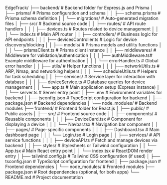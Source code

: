EdgeTrack/
├── backend/                     # Backend folder for Express.js and Prisma
│   ├── prisma/                  # Prisma configuration and schema
│   │   ├── schema.prisma        # Prisma schema definition
│   │   └── migrations/          # Auto-generated migration files
│   ├── src/                     # Backend source code
│   │   ├── routes/              # API route handlers
│   │   │   ├── devices.ts       # Routes related to device management
│   │   │   └── index.ts         # Main API router
│   │   ├── controllers/         # Business logic for API endpoints
│   │   │   ├── devicesController.ts # Logic for device discovery/blocking
│   │   ├── models/              # Prisma models and utility functions
│   │   │   └── prismaClient.ts  # Prisma client instance
│   │   ├── middlewares/         # Middleware for validation/authentication
│   │   │   ├── authMiddleware.ts# Example middleware for authentication
│   │   │   └── errorHandler.ts  # Global error handler
│   │   ├── utils/               # Helper functions
│   │   │   ├── networkUtils.ts  # ARP, Nmap, and networking helpers
│   │   │   └── scheduleUtils.ts # Helpers for task scheduling
│   │   ├── services/            # Service layer for interaction with database
│   │   │   ├── deviceService.ts # Database queries for device management
│   │   └── app.ts               # Main application setup (Express instance)
│   │   └── server.ts            # Server entry point
│   ├── .env                     # Environment variables for backend
│   ├── tsconfig.json            # TypeScript configuration for backend
│   ├── package.json             # Backend dependencies
│   └── node_modules/            # Backend modules
├── frontend/                    # Frontend folder for React.js
│   ├── public/                  # Public assets
│   ├── src/                     # Frontend source code
│   │   ├── components/          # Reusable components
│   │   │   ├── DeviceCard.tsx   # Component for displaying a device
│   │   │   └── Navbar.tsx       # Navigation bar component
│   │   ├── pages/               # Page-specific components
│   │   │   ├── Dashboard.tsx    # Main dashboard page
│   │   │   └── Login.tsx        # Login page
│   │   ├── services/            # API service functions
│   │   │   ├── deviceAPI.ts     # Fetch and manage devices via backend
│   │   ├── styles/              # Stylesheets or Tailwind configuration
│   │   └── App.tsx              # Main React entry point
│   │   └── index.tsx            # ReactDOM render entry
│   ├── tailwind.config.js       # Tailwind CSS configuration (if used)
│   ├── tsconfig.json            # TypeScript configuration for frontend
│   ├── package.json             # Frontend dependencies
│   └── node_modules/            # Frontend modules
├── package.json                 # Root dependencies (optional, for both apps)
└── README.md                    # Project documentation
